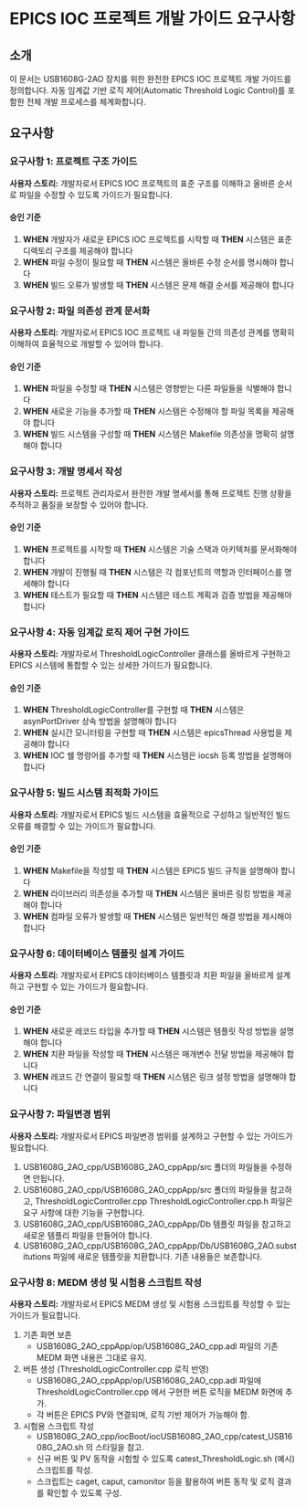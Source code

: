 # EPICS IOC 프로젝트 개발 가이드 요구사항

## 소개

이 문서는 USB1608G-2AO 장치를 위한 완전한 EPICS IOC 프로젝트 개발 가이드를 정의합니다. 자동 임계값 기반 로직 제어(Automatic Threshold Logic Control)를 포함한 전체 개발 프로세스를 체계화합니다.

## 요구사항

### 요구사항 1: 프로젝트 구조 가이드

**사용자 스토리:** 개발자로서 EPICS IOC 프로젝트의 표준 구조를 이해하고 올바른 순서로 파일을 수정할 수 있도록 가이드가 필요합니다.

#### 승인 기준
1. **WHEN** 개발자가 새로운 EPICS IOC 프로젝트를 시작할 때 **THEN** 시스템은 표준 디렉토리 구조를 제공해야 합니다
2. **WHEN** 파일 수정이 필요할 때 **THEN** 시스템은 올바른 수정 순서를 명시해야 합니다
3. **WHEN** 빌드 오류가 발생할 때 **THEN** 시스템은 문제 해결 순서를 제공해야 합니다

### 요구사항 2: 파일 의존성 관계 문서화

**사용자 스토리:** 개발자로서 EPICS IOC 프로젝트 내 파일들 간의 의존성 관계를 명확히 이해하여 효율적으로 개발할 수 있어야 합니다.

#### 승인 기준
1. **WHEN** 파일을 수정할 때 **THEN** 시스템은 영향받는 다른 파일들을 식별해야 합니다
2. **WHEN** 새로운 기능을 추가할 때 **THEN** 시스템은 수정해야 할 파일 목록을 제공해야 합니다
3. **WHEN** 빌드 시스템을 구성할 때 **THEN** 시스템은 Makefile 의존성을 명확히 설명해야 합니다

### 요구사항 3: 개발 명세서 작성

**사용자 스토리:** 프로젝트 관리자로서 완전한 개발 명세서를 통해 프로젝트 진행 상황을 추적하고 품질을 보장할 수 있어야 합니다.

#### 승인 기준
1. **WHEN** 프로젝트를 시작할 때 **THEN** 시스템은 기술 스택과 아키텍처를 문서화해야 합니다
2. **WHEN** 개발이 진행될 때 **THEN** 시스템은 각 컴포넌트의 역할과 인터페이스를 명세해야 합니다
3. **WHEN** 테스트가 필요할 때 **THEN** 시스템은 테스트 계획과 검증 방법을 제공해야 합니다

### 요구사항 4: 자동 임계값 로직 제어 구현 가이드

**사용자 스토리:** 개발자로서 ThresholdLogicController 클래스를 올바르게 구현하고 EPICS 시스템에 통합할 수 있는 상세한 가이드가 필요합니다.

#### 승인 기준
1. **WHEN** ThresholdLogicController를 구현할 때 **THEN** 시스템은 asynPortDriver 상속 방법을 설명해야 합니다
2. **WHEN** 실시간 모니터링을 구현할 때 **THEN** 시스템은 epicsThread 사용법을 제공해야 합니다
3. **WHEN** IOC 쉘 명령어를 추가할 때 **THEN** 시스템은 iocsh 등록 방법을 설명해야 합니다

### 요구사항 5: 빌드 시스템 최적화 가이드

**사용자 스토리:** 개발자로서 EPICS 빌드 시스템을 효율적으로 구성하고 일반적인 빌드 오류를 해결할 수 있는 가이드가 필요합니다.

#### 승인 기준
1. **WHEN** Makefile을 작성할 때 **THEN** 시스템은 EPICS 빌드 규칙을 설명해야 합니다
2. **WHEN** 라이브러리 의존성을 추가할 때 **THEN** 시스템은 올바른 링킹 방법을 제공해야 합니다
3. **WHEN** 컴파일 오류가 발생할 때 **THEN** 시스템은 일반적인 해결 방법을 제시해야 합니다

### 요구사항 6: 데이터베이스 템플릿 설계 가이드

**사용자 스토리:** 개발자로서 EPICS 데이터베이스 템플릿과 치환 파일을 올바르게 설계하고 구현할 수 있는 가이드가 필요합니다.

#### 승인 기준
1. **WHEN** 새로운 레코드 타입을 추가할 때 **THEN** 시스템은 템플릿 작성 방법을 설명해야 합니다
2. **WHEN** 치환 파일을 작성할 때 **THEN** 시스템은 매개변수 전달 방법을 제공해야 합니다
3. **WHEN** 레코드 간 연결이 필요할 때 **THEN** 시스템은 링크 설정 방법을 설명해야 합니다

### 요구사항 7: 파일변경 범위

**사용자 스토리:** 개발자로서 EPICS 파일변경 범위를 설계하고 구현할 수 있는 가이드가 필요합니다.

1. USB1608G_2AO_cpp/USB1608G_2AO_cppApp/src 폴더의 파일들을 수정하면 안됩니다.
2. USB1608G_2AO_cpp/USB1608G_2AO_cppApp/src 폴더의 파일들을 참고하고, 
   ThresholdLogicController.cpp ThresholdLogicController.cpp.h 파일은 요구 사항에 대한 기능을 구현합니다.
3. USB1608G_2AO_cpp/USB1608G_2AO_cppApp/Db 템플릿 파일을 참고하고 새로운 템플리 파일을 만들어야 합니다.
4. USB1608G_2AO_cpp/USB1608G_2AO_cppApp/Db/USB1608G_2AO.substitutions 파일에 새로운 템플릿을 치환합니다.
   기존 내용들은 보존합니다. 

### 요구사항 8: MEDM 생성 및 시험용 스크립트 작성
**사용자 스토리:** 개발자로서 EPICS MEDM 생성 및 시험용 스크립트를 작성할 수 있는 가이드가 필요합니다.

1. 기존 화면 보존
   - USB1608G_2AO_cppApp/op/USB1608G_2AO_cpp.adl 파일의 기존 MEDM 화면 내용은 그대로 유지.
2. 버튼 생성 (ThresholdLogicController.cpp 로직 반영)
   - USB1608G_2AO_cppApp/op/USB1608G_2AO_cpp.adl 파일에 ThresholdLogicController.cpp 에서 구현한 버튼 로직을 MEDM 화면에 추가.
   - 각 버튼은 EPICS PV와 연결되며, 로직 기반 제어가 가능해야 함.
3. 시험용 스크립트 작성
   - USB1608G_2AO_cpp/iocBoot/iocUSB1608G_2AO_cpp/catest_USB1608G_2AO.sh 의 스타일을 참고.
   - 신규 버튼 및 PV 동작을 시험할 수 있도록 catest_ThresholdLogic.sh (예시) 스크립트를 작성.
   - 스크립트는 caget, caput, camonitor 등을 활용하여 버튼 동작 및 로직 결과를 확인할 수 있도록 구성.

